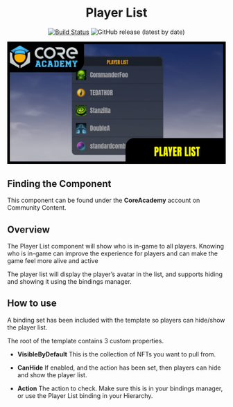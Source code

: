 <div align="center">

# Player List

[![Build Status](https://github.com/ManticoreGamesInc/Bootcamp-Player-List/workflows/CI/badge.svg)](https://github.com/ManticoreGamesInc/Bootcamp-Player-List/actions/workflows/ci.yml?query=workflow%3ACI%29)
![GitHub release (latest by date)](https://img.shields.io/github/v/release/ManticoreGamesInc/Bootcamp-Player-List?style=plastic)

![Preview](/Screenshots/Main.png)

</div>

## Finding the Component

This component can be found under the **CoreAcademy** account on Community Content.

## Overview

The Player List component will show who is in-game to all players. Knowing who is in-game can improve the experience for players and can make the game feel more alive and active

The player list will display the player’s avatar in the list, and supports hiding and showing it using the bindings manager.

## How to use

A binding set has been included with the template so players can hide/show the player list.

The root of the template contains 3 custom properties.

- **VisibleByDefault**
  This is the collection of NFTs you want to pull from.

- **CanHide**
  If enabled, and the action has been set, then players can hide and show the player list.

- **Action**
  The action to check. Make sure this is in your bindings manager, or use the Player List binding in your Hierarchy.
